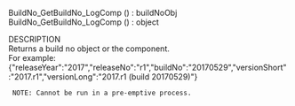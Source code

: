 ﻿   BuildNo_GetBuildNo_LogComp () : buildNoObj     BuildNo_GetBuildNo_LogComp () : object          DESCRIPTION       Returns a build no object or the component.       For example: {"releaseYear":"2017","releaseNo":"r1","buildNo":"20170529","versionShort":"2017.r1","versionLong":"2017.r1 (build 20170529)"}           NOTE: Cannot be run in a pre-emptive process.      